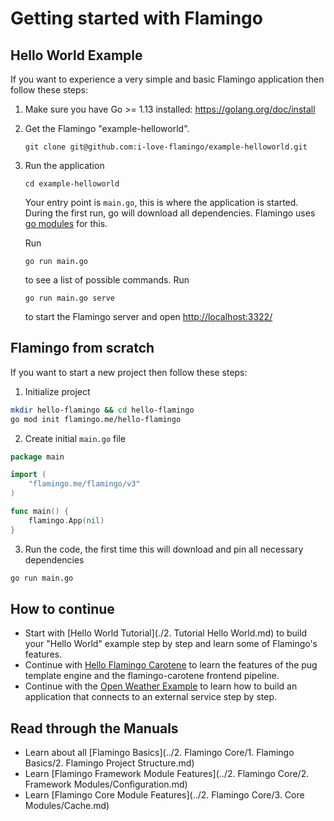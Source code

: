 # Getting started with Flamingo

## Hello World Example
If you want to experience a very simple and basic Flamingo application then follow these steps:

1. Make sure you have Go >= 1.13 installed: https://golang.org/doc/install

2. Get the Flamingo "example-helloworld".
    ```
    git clone git@github.com:i-love-flamingo/example-helloworld.git
    ```
3. Run the application
    ```
    cd example-helloworld
    ```
    Your entry point is `main.go`, this is where the application is started. 
    During the first run, go will download all dependencies. 
    Flamingo uses [go modules](https://github.com/golang/go/wiki/Modules) for this.
        
     Run 
     ```
     go run main.go
     ``` 
     to see a list of possible commands.
     Run 
     ```
     go run main.go serve
     ``` 
     to start the Flamingo server and open [http://localhost:3322/](http://localhost:3322/)
    
## Flamingo from scratch

If you want to start a new project then follow these steps:

1. Initialize project
```bash
mkdir hello-flamingo && cd hello-flamingo
go mod init flamingo.me/hello-flamingo
```

2. Create initial `main.go` file
```go
package main

import (
	"flamingo.me/flamingo/v3"
)

func main() {
	flamingo.App(nil)
}
```

3. Run the code, the first time this will download and pin all necessary dependencies
```bash
go run main.go
```

## How to continue

* Start with [Hello World Tutorial](./2. Tutorial Hello World.md) to build your "Hello World" example step by step and learn some of Flamingo's features.
* Continue with [Hello Flamingo Carotene](https://github.com/i-love-flamingo/example-flamingo-carotene) to learn the features of the pug template engine and the flamingo-carotene frontend pipeline.
* Continue with the [Open Weather Example](https://github.com/i-love-flamingo/example-openweather) to learn how to build an application that connects to an external service step by step.


## Read through the Manuals

* Learn about all [Flamingo Basics](../2. Flamingo Core/1. Flamingo Basics/2. Flamingo Project Structure.md)
* Learn [Flamingo Framework Module Features](../2. Flamingo Core/2. Framework Modules/Configuration.md)
* Learn [Flamingo Core Module Features](../2. Flamingo Core/3. Core Modules/Cache.md)
